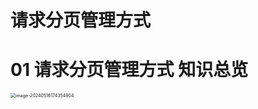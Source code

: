 # 请求分页管理方式



# 01 请求分页管理方式 知识总览

<img src="https://cvp.oss-cn-shanghai.aliyuncs.com/picgo/202405161743039.png" alt="image-20240516174354904" style="zoom:50%;" />